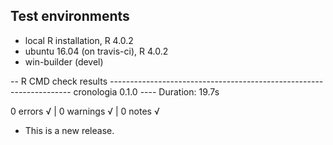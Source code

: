 ## Test environments
* local R installation, R 4.0.2
* ubuntu 16.04 (on travis-ci), R 4.0.2
* win-builder (devel)

-- R CMD check results -------------------------------------------------------------------- cronologia 0.1.0 ----
Duration: 19.7s

0 errors √ | 0 warnings √ | 0 notes √

* This is a new release.
